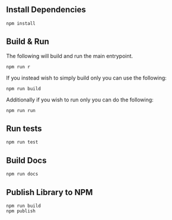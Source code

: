 ## Install Dependencies

```
npm install
```

## Build & Run

The following will build and run the main entrypoint.

```
npm run r
```

If you instead wish to simply build only you can use the following:

```
npm run build
```

Additionally if you wish to run only you can do the following:

```
npm run run
```

## Run tests

```
npm run test
```

## Build Docs

```
npm run docs
```

## Publish Library to NPM

```
npm run build
npm publish
```
